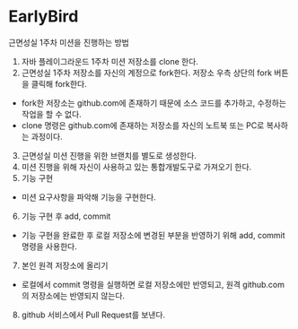 # EarlyBird
근면성실 1주차 미션을 진행하는 방법

1. 자바 플레이그라운드 1주차 미션 저장소를 clone 한다.
2. 근면성실 1주차 저장소를 자신의 계정으로 fork한다. 저장소 우측 상단의 fork 버튼을 클릭해 fork한다.
  - fork한 저장소는 github.com에 존재하기 때문에 소스 코드를 추가하고, 수정하는 작업을 할 수 없다.
  - clone 명령은 github.com에 존재하는 저장소를 자신의 노트북 또는 PC로 복사하는 과정이다.
3. 근면성실 미션 진행을 위한 브랜치를 별도로 생성한다.
4. 미션 진행을 위해 자신이 사용하고 있는 통합개발도구로 가져오기 한다.
5. 기능 구현
  - 미션 요구사항을 파악해 기능을 구현한다.
6. 기능 구현 후 add, commit
  - 기능 구현을 완료한 후 로컬 저장소에 변경된 부분을 반영하기 위해 add, commit 명령을 사용한다.
7. 본인 원격 저장소에 올리기
  - 로컬에서 commit 명령을 실행하면 로컬 저장소에만 반영되고, 원격 github.com의 저장소에는 반영되지 않는다.
8. github 서비스에서 Pull Request를 보낸다.


